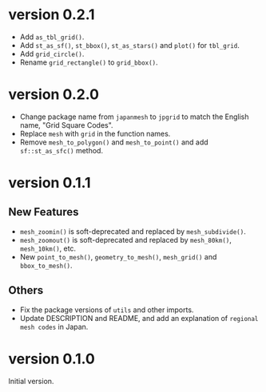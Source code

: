 # version 0.2.1
- Add `as_tbl_grid()`.
- Add `st_as_sf()`, `st_bbox()`, `st_as_stars()` and `plot()` for `tbl_grid`. 
- Add `grid_circle()`.
- Rename `grid_rectangle()` to `grid_bbox()`.

# version 0.2.0
- Change package name from `japanmesh` to `jpgrid` to match the English name, 
"Grid Square Codes".
- Replace `mesh` with `grid` in the function names.
- Remove `mesh_to_polygon()` and `mesh_to_point()` and add `sf::st_as_sfc()` 
method.

# version 0.1.1
## New Features
- `mesh_zoomin()` is soft-deprecated and replaced by `mesh_subdivide()`.
- `mesh_zoomout()` is soft-deprecated and replaced by `mesh_80km()`, `mesh_10km()`, etc.
-  New `point_to_mesh()`, `geometry_to_mesh()`, `mesh_grid()` and `bbox_to_mesh()`. 
## Others
- Fix the package versions of `utils` and other imports.
- Update DESCRIPTION and README, and add an explanation of `regional mesh codes` in Japan.

# version 0.1.0
Initial version.
